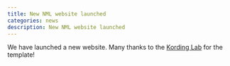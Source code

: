 ```yaml
---
title: New NML website launched
categories: news
description: New NML website launched
---
```


We have launched a new website. Many thanks to the [Kording Lab](http://kordinglab.com) for the template!